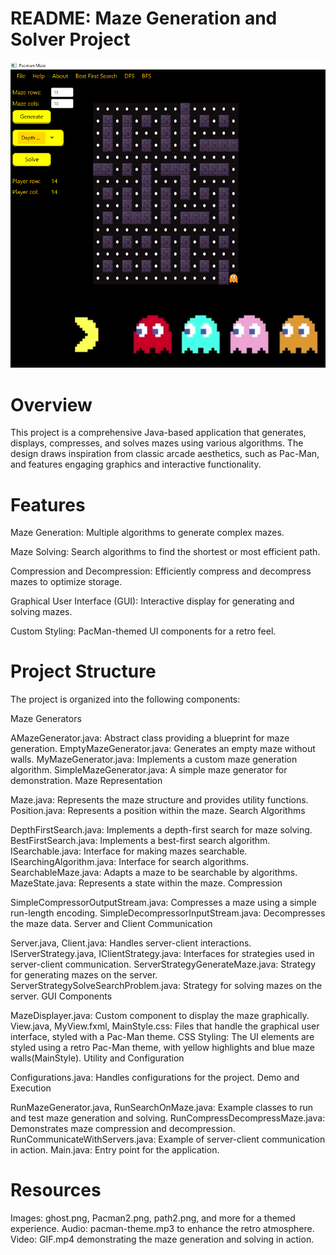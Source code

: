 # README: Maze Generation and Solver Project
![Pacman Maze GUI](resources/app.png)
# Overview
This project is a comprehensive Java-based application that generates, displays, compresses, and solves mazes using various algorithms. The design draws inspiration from classic arcade aesthetics, such as Pac-Man, and features engaging graphics and interactive functionality.

# Features
Maze Generation: Multiple algorithms to generate complex mazes.

Maze Solving: Search algorithms to find the shortest or most efficient path.

Compression and Decompression: Efficiently compress and decompress mazes to optimize storage.

Graphical User Interface (GUI): Interactive display for generating and solving mazes.

Custom Styling: PacMan-themed UI components for a retro feel.

# Project Structure
The project is organized into the following components:

Maze Generators

AMazeGenerator.java: Abstract class providing a blueprint for maze generation.
EmptyMazeGenerator.java: Generates an empty maze without walls.
MyMazeGenerator.java: Implements a custom maze generation algorithm.
SimpleMazeGenerator.java: A simple maze generator for demonstration.
Maze Representation

Maze.java: Represents the maze structure and provides utility functions.
Position.java: Represents a position within the maze.
Search Algorithms

DepthFirstSearch.java: Implements a depth-first search for maze solving.
BestFirstSearch.java: Implements a best-first search algorithm.
ISearchable.java: Interface for making mazes searchable.
ISearchingAlgorithm.java: Interface for search algorithms.
SearchableMaze.java: Adapts a maze to be searchable by algorithms.
MazeState.java: Represents a state within the maze.
Compression

SimpleCompressorOutputStream.java: Compresses a maze using a simple run-length encoding.
SimpleDecompressorInputStream.java: Decompresses the maze data.
Server and Client Communication

Server.java, Client.java: Handles server-client interactions.
IServerStrategy.java, IClientStrategy.java: Interfaces for strategies used in server-client communication.
ServerStrategyGenerateMaze.java: Strategy for generating mazes on the server.
ServerStrategySolveSearchProblem.java: Strategy for solving mazes on the server.
GUI Components

MazeDisplayer.java: Custom component to display the maze graphically.
View.java, MyView.fxml, MainStyle.css: Files that handle the graphical user interface, styled with a Pac-Man theme.
CSS Styling: The UI elements are styled using a retro Pac-Man theme, with yellow highlights and blue maze walls​(MainStyle).
Utility and Configuration

Configurations.java: Handles configurations for the project.
Demo and Execution

RunMazeGenerator.java, RunSearchOnMaze.java: Example classes to run and test maze generation and solving.
RunCompressDecompressMaze.java: Demonstrates maze compression and decompression.
RunCommunicateWithServers.java: Example of server-client communication in action.
Main.java: Entry point for the application.


# Resources
Images: ghost.png, Pacman2.png, path2.png, and more for a themed experience.
Audio: pacman-theme.mp3 to enhance the retro atmosphere.
Video: GIF.mp4 demonstrating the maze generation and solving in action.
